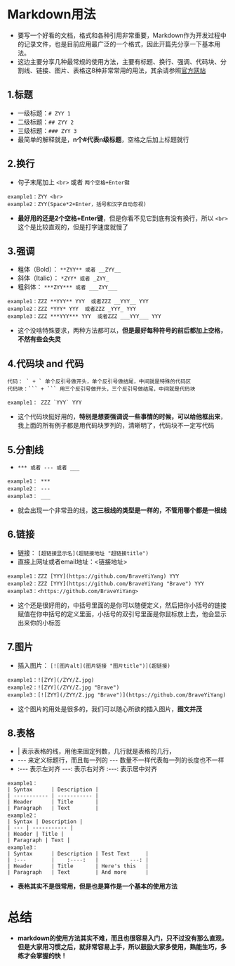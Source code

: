 # Markdown用法
- 要写一个好看的文档，格式和各种引用非常重要，Markdown作为开发过程中的记录文件，也是目前应用最广泛的一个格式，因此开篇先分享一下基本用法。
- 这边主要分享几种最常规的使用方法，主要有标题、换行、强调、代码块、分割线、链接、图片、表格这8种非常常用的用法，其余请参照[官方网站](https://markdown.com.cn)
## 1.标题
- 一级标题：`# ZYY 1`
- 二级标题：`## ZYY 2`
- 三级标题：`### ZYY 3`
- 最简单的解释就是，**n个#代表n级标题**，空格之后加上标题就行
## 2.换行
- 句子末尾加上 `<br>` 或者 `两个空格+Enter键`
```
example1：ZYY <br>
example2：ZYY(Space*2+Enter，括号和汉字自动忽视)
```
- **最好用的还是2个空格+Enter键**，但是你看不见它到底有没有换行，所以 `<br>` 这个是比较直观的，但是打字速度就慢了
## 3.强调
- 粗体（Bold）： `**ZYY** 或者 __ZYY__`
- 斜体（Italic）： `*ZYY* 或者 _ZYY_`
- 粗斜体： `***ZYY*** 或者 ___ZYY___`
```
example1：ZZZ **YYY** YYY  或者ZZZ __YYY__ YYY
example2：ZZZ *YYY* YYY  或者ZZZ _YYY_ YYY
example3：ZZZ ***YYY*** YYY  或者ZZZ ___YYY___ YYY
```
- 这个没啥特殊要求，两种方法都可以，**但是最好每种符号的前后都加上空格，不然有些会失灵**
## 4.代码块 and 代码
```
代码： ` + ` 单个反引号做开头，单个反引号做结尾，中间就是特殊的代码区
代码块：``` + ``` 用三个反引号做开头，三个反引号做结尾，中间就是代码块

example1： ZZZ `YYY` YYY
```
- 这个代码块挺好用的，**特别是想要强调说一些事情的时候，可以给他框出来**，我上面的所有例子都是用代码块罗列的，清晰明了，代码块不一定写代码
## 5.分割线
-  `*** 或者 --- 或者 ___`
```
example1： ***
example2： ---
example3： ___
```
- 就会出现一个非常丑的线，**这三根线的类型是一样的，不管用哪个都是一根线**
## 6.链接
- 链接： `[超链接显示名](超链接地址 "超链接title")`
- 直接上网址或者email地址：<链接地址>
```
example1：ZZZ [YYY](https://github.com/BraveYiYang) YYY
example2：ZZZ [YYY](https://github.com/BraveYiYang "Brave") YYY
example3：<https://github.com/BraveYiYang>
```
- 这个还是很好用的，中括号里面的是你可以随便定义，然后把你小括号的链接赋值在你中括号的定义里面，小括号的双引号里面是你鼠标放上去，他会显示出来你的小标签
## 7.图片
- 插入图片： `[![图片alt](图片链接 "图片title")](超链接)`
```
example1：![ZYY](/ZYY/Z.jpg)
example2：![ZYY](/ZYY/Z.jpg "Brave")
example3：[![ZYY](/ZYY/Z.jpg "Brave")](https://github.com/BraveYiYang)
```
- 这个图片的用处是很多的，我们可以随心所欲的插入图片，**图文并茂**
## 8.表格
-  | 表示表格的线，用他来固定列数，几行就是表格的几行，
- --- 来定义标题行，而且每一列的 --- 数量不一样代表每一列的长度也不一样
- :--- 表示左对齐 ---: 表示右对齐 :---: 表示居中对齐
```
example1：
| Syntax      | Description |
| ----------- | ----------- |
| Header      | Title       |
| Paragraph   | Text        |
example2：
| Syntax | Description |
| --- | ----------- |
| Header | Title |
| Paragraph | Text |
example3：
| Syntax      | Description | Test Text     |
| :---        |    :----:   |          ---: |
| Header      | Title       | Here's this   |
| Paragraph   | Text        | And more      |
```
- **表格其实不是很常用，但是也是算作是一个基本的使用方法**
# 总结
- **markdown的使用方法其实不难，而且也很容易入门，只不过没有那么直观，但是大家用习惯之后，就非常容易上手，所以鼓励大家多使用，熟能生巧，多练才会掌握的快！**
